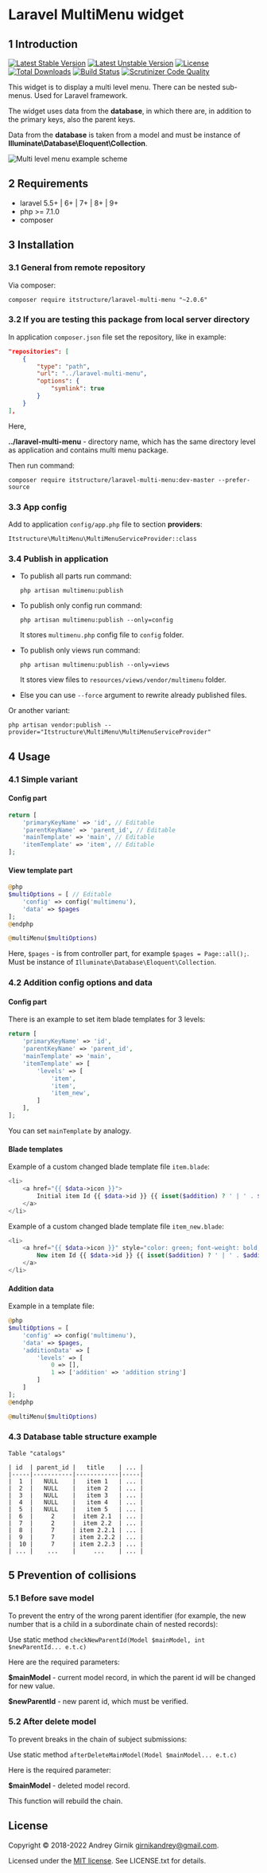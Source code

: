 # Laravel MultiMenu widget

## 1 Introduction

[![Latest Stable Version](https://poser.pugx.org/itstructure/laravel-multi-menu/v/stable)](https://packagist.org/packages/itstructure/laravel-multi-menu)
[![Latest Unstable Version](https://poser.pugx.org/itstructure/laravel-multi-menu/v/unstable)](https://packagist.org/packages/itstructure/laravel-multi-menu)
[![License](https://poser.pugx.org/itstructure/laravel-multi-menu/license)](https://packagist.org/packages/itstructure/laravel-multi-menu)
[![Total Downloads](https://poser.pugx.org/itstructure/laravel-multi-menu/downloads)](https://packagist.org/packages/itstructure/laravel-multi-menu)
[![Build Status](https://scrutinizer-ci.com/g/itstructure/laravel-multi-menu/badges/build.png?b=master)](https://scrutinizer-ci.com/g/itstructure/laravel-multi-menu/build-status/master)
[![Scrutinizer Code Quality](https://scrutinizer-ci.com/g/itstructure/laravel-multi-menu/badges/quality-score.png?b=master)](https://scrutinizer-ci.com/g/itstructure/laravel-multi-menu/?branch=master)

This widget is to display a multi level menu. There can be nested sub-menus. Used for Laravel framework.

The widget uses data from the **database**, in which there are, in addition to the primary keys, also the parent keys.

Data from the **database** is taken from a model and must be instance of **Illuminate\Database\Eloquent\Collection**.

![Multi level menu example scheme](https://github.com/itstructure/laravel-multi-menu/blob/master/ML_menu_en.jpg)

## 2 Requirements

- laravel 5.5+ | 6+ | 7+ | 8+ | 9+
- php >= 7.1.0
- composer

## 3 Installation

### 3.1 General from remote repository

Via composer:

`composer require itstructure/laravel-multi-menu "~2.0.6"`

### 3.2 If you are testing this package from local server directory

In application `composer.json` file set the repository, like in example:

```json
"repositories": [
    {
        "type": "path",
        "url": "../laravel-multi-menu",
        "options": {
            "symlink": true
        }
    }
],
```

Here,

**../laravel-multi-menu** - directory name, which has the same directory level as application and contains multi menu package.

Then run command:

`composer require itstructure/laravel-multi-menu:dev-master --prefer-source`

### 3.3 App config

Add to application `config/app.php` file to section **providers**:

`Itstructure\MultiMenu\MultiMenuServiceProvider::class`

### 3.4 Publish in application

- To publish all parts run command:
    
    `php artisan multimenu:publish`

- To publish only config run command:

    `php artisan multimenu:publish --only=config`
    
    It stores `multimenu.php` config file to `config` folder.
        
- To publish only views run command:
            
    `php artisan multimenu:publish --only=views`
    
    It stores view files to `resources/views/vendor/multimenu` folder.

- Else you can use `--force` argument to rewrite already published files.

Or another variant:

`php artisan vendor:publish --provider="Itstructure\MultiMenu\MultiMenuServiceProvider"`

## 4 Usage

### 4.1 Simple variant

#### Config part

```php
return [
    'primaryKeyName' => 'id', // Editable
    'parentKeyName' => 'parent_id', // Editable
    'mainTemplate' => 'main', // Editable
    'itemTemplate' => 'item', // Editable
];
```

#### View template part

```php
@php
$multiOptions = [ // Editable
    'config' => config('multimenu'),
    'data' => $pages
];
@endphp
```

```php
@multiMenu($multiOptions)
```
    
Here, `$pages` - is from controller part, for example `$pages = Page::all();`. Must be instance of `Illuminate\Database\Eloquent\Collection`.

### 4.2 Addition config options and data

#### Config part

There is an example to set item blade templates for 3 levels:

```php
return [
    'primaryKeyName' => 'id',
    'parentKeyName' => 'parent_id',
    'mainTemplate' => 'main',
    'itemTemplate' => [
        'levels' => [
            'item',
            'item',
            'item_new',
        ]
    ],
];
```

You can set `mainTemplate` by analogy.

#### Blade templates

Example of a custom changed blade template file `item.blade`:

```php
<li>
    <a href="{{ $data->icon }}">
        Initial item Id {{ $data->id }} {{ isset($addition) ? ' | ' . $addition : '' }}
    </a>
</li>
```

Example of a custom changed blade template file `item_new.blade`:

```php
<li>
    <a href="{{ $data->icon }}" style="color: green; font-weight: bold;">
        New item Id {{ $data->id }} {{ isset($addition) ? ' | ' . $addition : '' }}
    </a>
</li>
```

#### Addition data

Example in a template file:

```php
@php
$multiOptions = [
    'config' => config('multimenu'),
    'data' => $pages,
    'additionData' => [
        'levels' => [
            0 => [],
            1 => ['addition' => 'addition string']
        ]
    ]
];
@endphp
```

```php
@multiMenu($multiOptions)
```

### 4.3 Database table structure example

`Table "catalogs"`

    | id  | parent_id |   title    | ... |
    |-----|-----------|------------|-----|
    |  1  |   NULL    |   item 1   | ... |
    |  2  |   NULL    |   item 2   | ... |
    |  3  |   NULL    |   item 3   | ... |
    |  4  |   NULL    |   item 4   | ... |
    |  5  |   NULL    |   item 5   | ... |
    |  6  |     2     |  item 2.1  | ... |
    |  7  |     2     |  item 2.2  | ... |
    |  8  |     7     | item 2.2.1 | ... |
    |  9  |     7     | item 2.2.2 | ... |
    |  10 |     7     | item 2.2.3 | ... |
    | ... |    ...    |     ...    | ... |


## 5 Prevention of collisions

### 5.1 Before save model

To prevent the entry of the wrong parent identifier (for example, the new number that is a child in a subordinate chain of nested records):

Use static method `checkNewParentId(Model $mainModel, int $newParentId... e.t.c)`

Here are the required parameters:

**$mainModel** - current model record, in which the parent id will be changed for new value.

**$newParentId** - new parent id, which must be verified.

### 5.2 After delete model

To prevent breaks in the chain of subject submissions:

Use static method `afterDeleteMainModel(Model $mainModel... e.t.c)`

Here is the required parameter:

**$mainModel** - deleted model record.

This function will rebuild the chain.

## License

Copyright © 2018-2022 Andrey Girnik girnikandrey@gmail.com.

Licensed under the [MIT license](http://opensource.org/licenses/MIT). See LICENSE.txt for details.
